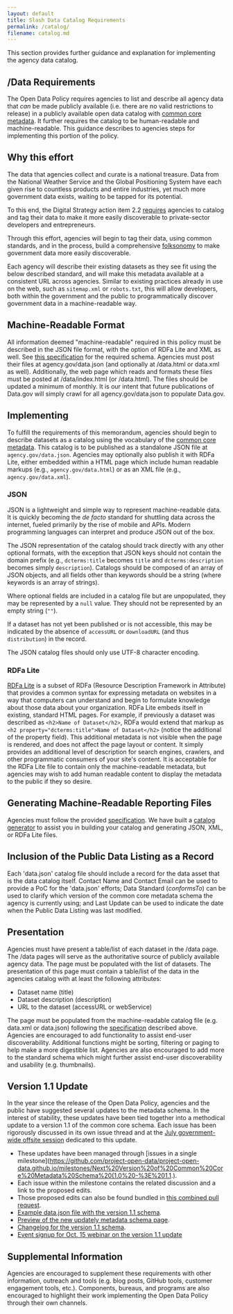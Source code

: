 ```yaml
---
layout: default
title: Slash Data Catalog Requirements
permalink: /catalog/
filename: catalog.md
---
```


This section provides further guidance and explanation for implementing the agency data catalog.    

/Data Requirements
------------------

The Open Data Policy requires agencies to list and describe all agency data that *can* be made publicly available (i.e. there are no valid restrictions to release) in a publicly available open data catalog with [common core metadata](/schema/).  It further requires the catalog to be human-readable and machine-readable.  This guidance describes to agencies steps for implementing this portion of the policy. 

Why this effort
---------------

The data that agencies collect and curate is a national treasure. Data from the National Weather Service and the Global Positioning System have each given rise to countless products and entire industries, yet much more government data exists, waiting to be tapped for its potential. 

To this end, the Digital Strategy action item 2.2 [requires](http://www.whitehouse.gov/sites/default/files/omb/egov/digital-government/digital-government.html#existing-data) agencies to catalog and tag their data to make it more easily discoverable to private-sector developers and entrepreneurs.

Through this effort, agencies will begin to tag their data, using common standards, and in the process, build a comprehensive [folksonomy](http://en.wikipedia.org/wiki/Folksonomy) to make government data more easily discoverable. 

Each agency will describe their existing datasets as they see fit using the below described standard, and will make this metadata available at a consistent URL across agencies. Similar to existing practices already in use on the web, such as `sitemap.xml` or `robots.txt`, this will allow developers, both within the government and the public to programmatically discover government data in a machine-readable way.

Machine-Readable Format
-----------------------

All information deemed "machine-readable" required in this policy must be described in the JSON file format, with the option of RDFa Lite and XML as well.  See [this specification](/schema/) for the required schema.  Agencies must post their files at agency.gov/data.json (and optionally at /data.html or data.xml as well).  Additionally, the web page which reads and formats these files must be posted at /data/index.html (or /data.html).  The files should be updated a minimum of monthly.  It is our intent that future publications of Data.gov will simply crawl for all agency.gov/data.json to populate Data.gov.

Implementing
------------

To fulfill the requirements of this memorandum, agencies should begin to describe datasets as a catalog using the vocabulary of the [common core metadata](/schema/). This catalog is to be published as a standalone JSON file at `agency.gov/data.json`.  Agencies may optionally also publish it with RDFa Lite, either embedded within a HTML page which include human readable markups (e.g., `agency.gov/data.html`) or as an XML file (e.g., `agency.gov/data.xml`). 

### JSON

JSON is a lightweight and simple way to represent machine-readable data. It is quickly becoming the *de facto* standard for shuttling data across the internet, fueled primarily by the rise of mobile and APIs. Modern programming languages can interpret and produce JSON out of the box. 

The JSON representation of the catalog should track directly with any other optional formats, with the exception that JSON keys should not contain the domain prefix (e.g., `dcterms:title` becomes `title` and `dcterms:description` becomes simply `description`). Catalogs should be composed of an array of JSON objects, and all fields other than keywords should be a string (where keywords is an array of strings).

Where optional fields are included in a catalog file but are unpopulated, they may be represented by a `null` value.  They should not be represented by an empty string (`""`).  

If a dataset has not yet been published or is not accessible, this may be indicated by the absence of `accessURL` or `downloadURL` (and thus `distribution`) in the record.  

The JSON catalog files should only use UTF-8 character encoding.  

### RDFa Lite

[RDFa Lite](http://www.w3.org/TR/rdfa-lite/) is a subset of RDFa (Resource Description Framework in Attribute) that provides a common syntax for expressing metadata on websites in a way that computers can understand and begin to formulate knowledge about those data about your organization. RDFa Lite embeds itself in existing, standard HTML pages. For example, if previously a dataset was described as `<h2>Name of Dataset</h2>`, RDFa would extend that markup as  `<h2 property="dcterms:title">Name of Dataset</h2>` (notice the additional of the property field). This additional metadata is not visible when the page is rendered, and does not affect the page layout or content. It simply provides an additional level of description for search engines, crawlers, and other programmatic consumers of your site's content.  It is acceptable for the RDFa Lite file to contain only the machine-readable metadata, but agencies may wish to add human readable content to display the metadata to the public if they so desire.


Generating Machine-Readable Reporting Files
-------------------------------------------

Agencies must follow the provided [specification](/schema/).  We have built a [catalog generator](http://project-open-data.github.com/catalog-generator/) to assist you in building your catalog and generating JSON, XML, or RDFa Lite files.  


Inclusion of the Public Data Listing as a Record
------------------------------------------------

Each 'data.json' catalog file should include a record for the data asset that is the data catalog itself.  Contact Name and Contact Email can be used to provide a PoC for the 'data.json' efforts;  Data Standard (_conformsTo_) can be used to clarify which version of the common core metadata schema the agency is currently using; and Last Update can be used to indicate the date when the Public Data Listing was last modified.  

Presentation
------------

Agencies must have present a table/list of each dataset in the /data page.  The /data pages will serve as the authoritative source of publicly available agency data. The page must be populated with the list of datasets.  The presentation of this page must contain a table/list of the data in the agencies catalog with at least the following attributes:

* Dataset name (title)
* Dataset description (description)
* URL to the dataset (accessURL or webService)

The page must be populated from the machine-readable catalog file (e.g. data.xml or data.json) following the [specification](/schema/) described above.  Agencies are encouraged to add functionality to assist end-user discoverability.  Additional functions might be sorting, filtering or paging to help make a more digestible list.  Agencies are also encouraged to add more to the standard schema which might further assist end-user discoverability and usability (e.g. thumbnails).

Version 1.1 Update 
------------------

In the year since the release of the Open Data Policy, agencies and the public have suggested several updates to the metadata schema.  In the interest of stability, these updates have been tied together into a methodical update to a version 1.1 of the common core schema.  Each issue has been rigorously discussed in its own issue thread and at the [July government-wide offsite session](https://github.com/project-open-data/project-open-data.github.io/issues/325) dedicated to this update.  

* These updates have been managed through [issues in a single milestone](https://github.com/project-open-data/project-open-data.github.io/milestones/Next%20Version%20of%20Common%20Core%20Metadata%20Schema%20(1.0%20-%3E%201.1.).  
* Each issue within the milestone contains the related discussion and a link to the proposed edits.  
* Those proposed edits can also be found bundled in [this combined pull request](https://github.com/project-open-data/project-open-data.github.io/pull/357).
* [Example data.json file with the version 1.1 schema](https://gist.github.com/philipashlock/21ff607527863fba200b).  
* [Preview of the new updately metadata schema page](http://project-open-data.civicagency.org/v1.1/schema/).  
* [Changelog for the version 1.1 schema](http://project-open-data.civicagency.org/metadata-changelog/).
* [Event signup for Oct. 15 webinar on the version 1.1 update](https://www.digitalgov.gov/event/open-data-policy-common-core-metadata-v-1-1-updates/)


Supplemental Information
------------------------

Agencies are encouraged to supplement these requirements with other information, outreach and tools (e.g. blog posts, GitHub tools, customer engagement tools, etc.).  Components, bureaus, and programs are also encouraged to highlight their work implementing the Open Data Policy through their own channels.
